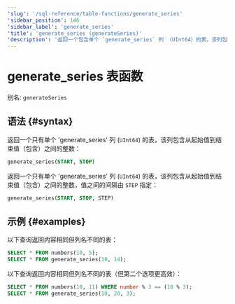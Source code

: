 ```yaml
---
'slug': '/sql-reference/table-functions/generate_series'
'sidebar_position': 146
'sidebar_label': 'generate_series'
'title': 'generate_series (generateSeries)'
'description': '返回一个包含单个 `generate_series` 列 （UInt64）的表，该列包含从起始到结束的整数（包括起始和结束）。'
---
```



# generate_series 表函数

别名: `generateSeries`

## 语法 {#syntax}

返回一个只有单个 'generate_series' 列 (`UInt64`) 的表，该列包含从起始值到结束值（包含）之间的整数：

```sql
generate_series(START, STOP)
```

返回一个只有单个 'generate_series' 列 (`UInt64`) 的表，该列包含从起始值到结束值（包含）之间的整数，值之间的间隔由 `STEP` 指定：

```sql
generate_series(START, STOP, STEP)
```

## 示例 {#examples}

以下查询返回内容相同但列名不同的表：

```sql
SELECT * FROM numbers(10, 5);
SELECT * FROM generate_series(10, 14);
```

以下查询返回内容相同但列名不同的表（但第二个选项更高效）：

```sql
SELECT * FROM numbers(10, 11) WHERE number % 3 == (10 % 3);
SELECT * FROM generate_series(10, 20, 3);
```
